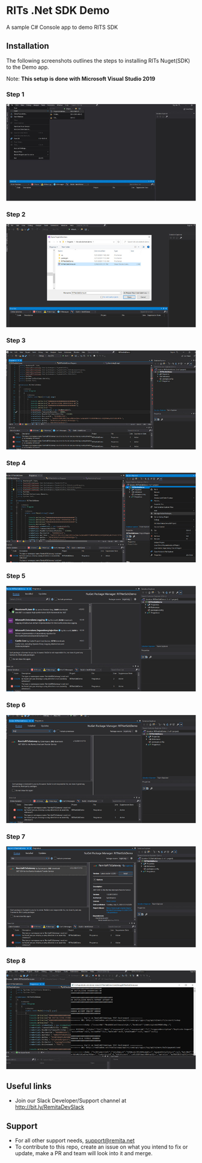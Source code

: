 # RITs .Net SDK Demo
A sample C# Console app to demo RITS SDK

## Installation
The following screenshots outlines the steps to installing RITs Nuget(SDK) to the Demo app.

Note: **This setup is done with Microsoft Visual Studio 2019**

### Step 1
![](images/img1.jpg)

### Step 2
![](images/img2.jpg)

### Step 3
![](images/img3.jpg)

### Step 4
![](images/img4.jpg)

### Step 5
![](images/img5.jpg)

### Step 6
![](images/img6.jpg)

### Step 7
![](images/img7.jpg)

### Step 8
![](images/img8.jpg)



## Useful links
* Join our Slack Developer/Support channel at http://bit.ly/RemitaDevSlack
    
## Support
- For all other support needs, support@remita.net
- To contribute to this repo, create an issue on what you intend to fix or update, make a PR and team will look into it and merge.
